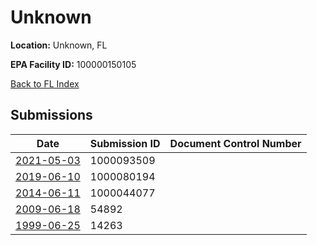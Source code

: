 # Unknown

**Location:** Unknown, FL

**EPA Facility ID:** 100000150105

[Back to FL Index](../../index.md)

## Submissions

| Date | Submission ID | Document Control Number |
|------|--------------|-------------------------|
| [2021-05-03](submissions/1000093509.md) | 1000093509 |  |
| [2019-06-10](submissions/1000080194.md) | 1000080194 |  |
| [2014-06-11](submissions/1000044077.md) | 1000044077 |  |
| [2009-06-18](submissions/54892.md) | 54892 |  |
| [1999-06-25](submissions/14263.md) | 14263 |  |
